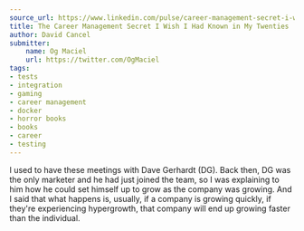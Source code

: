 ```yaml
---
source_url: https://www.linkedin.com/pulse/career-management-secret-i-wish-had-known-my-twenties-david-cancel/
title: The Career Management Secret I Wish I Had Known in My Twenties
author: David Cancel
submitter:
    name: Og Maciel
    url: https://twitter.com/OgMaciel
tags:
- tests
- integration
- gaming
- career management
- docker
- horror books
- books
- career
- testing
---
```


I used to have these meetings with Dave Gerhardt (DG). Back then, DG was the only marketer and he had just joined the team, so I was explaining to him how he could set himself up to grow as the company was growing. And I said that what happens is, usually, if a company is growing quickly, if they're experiencing hypergrowth, that company will end up growing faster than the individual.
